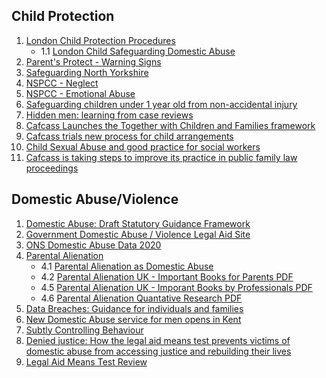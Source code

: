 ## Child Protection
1. [London Child Protection Procedures](https://www.londoncp.co.uk/index.html#)
    - 1.1 [London Child Safeguarding Domestic Abuse](https://www.londoncp.co.uk/sg_ch_dom_abuse.html#)
2. [Parent's Protect - Warning Signs](https://www.parentsprotect.co.uk/warning-signs-in-children-and-adults.htm)
3. [Safeguarding North Yorkshire](https://cyps.northyorks.gov.uk/safeguarding)
4. [NSPCC - Neglect](https://www.nspcc.org.uk/what-is-child-abuse/types-of-abuse/neglect/)
5. [NSPCC - Emotional Abuse](https://www.nspcc.org.uk/what-is-child-abuse/types-of-abuse/emotional-abuse/)
5. [Safeguarding children under 1 year old from non-accidental injury](https://www.gov.uk/government/publications/safeguarding-children-under-1-year-old-from-non-accidental-injury)
6. [Hidden men: learning from case reviews](https://learning.nspcc.org.uk/media/1341/learning-from-case-reviews_hidden-men.pdf)
7. [Cafcass Launches the Together with Children and Families framework](https://www.cafcass.gov.uk/2021/09/06/cafcass-launches-the-together-with-children-and-families-framework/)
8. [Cafcass trials new process for child arrangements](https://www.cafcass.gov.uk/2022/03/08/cafcass-trials-new-process-for-child-arrangements/)
9. [Child Sexual Abuse and good practice for social workers](https://www.iriss.org.uk/resources/outlines/child-sexual-abuse-and-good-practice-social-workers)
10. [Cafcass is taking steps to improve its practice in public family law proceedings](https://www.cafcass.gov.uk/2022/04/04/cafcass-is-taking-steps-to-improve-its-practice-in-public-family-law-proceedings/)
## Domestic Abuse/Violence <a name="#domesticabuse"></a>
1. [Domestic Abuse: Draft Statutory Guidance Framework](https://www.gov.uk/government/consultations/domestic-abuse-act-statutory-guidance/domestic-abuse-draft-statutory-guidance-framework#annex-a--support-available-for-victims)
2. [Government Domestic Abuse / Violence Legal Aid Site](https://www.gov.uk/legal-aid/domestic-abuse-or-violence)
3. [ONS Domestic Abuse Data 2020](https://www.ons.gov.uk/peoplepopulationandcommunity/crimeandjustice/bulletins/domesticabuseinenglandandwalesoverview/november2020#:~:text=According%20to%20the%20Crime%20Survey,last%20year%20(Figure%201).&text=The%20remaining%2059%25%20(758%2C941),as%20domestic%20abuse-related%20crimes)
4. [Parental Alienation](https://parentalalienationuk.info)
    - 4.1 [Parental Alienation as Domestic Abuse](https://parentalalienationuk.info/domestic-abuse/)
    - 4.2 [Parental Alienation UK - Important Books for Parents PDF](https://parentalalienationuk.info/wp-content/uploads/2021/01/Important-Books-for-Parents-2020-09-19.pdf)
    - 4.5 [Parental Alienation UK - Imporant Books by Professionals PDF](https://parentalalienationuk.info/wp-content/uploads/2021/01/Important-Books-by-Professionals-2021-01-02.pdf)
    - 4.6 [Parental Alienation Quantative Research PDF](https://parentalalienationuk.info/wp-content/uploads/2021/01/PA-Quantitative-Research-2021-01-20.pdf)
5. [Data Breaches: Guidance for individuals and families](https://www.ncsc.gov.uk/guidance/data-breaches)
6. [New Domestic Abuse service for men opens in Kent](https://www.charitytoday.co.uk/new-domestic-abuse-service-for-men-opens-in-kent/)
7. [Subtly Controlling Behaviour](https://www.abuseandrelationships.org/Content/Behaviors/subtle_control.html)
8. [Denied justice: How the legal aid means test prevents victims of domestic abuse from accessing justice and rebuilding their lives](https://survivingeconomicabuse.org/wp-content/uploads/2021/10/Denied-justice-October-2021.pdf)
9. [Legal Aid Means Test Review](https://assets.publishing.service.gov.uk/government/uploads/system/uploads/attachment_data/file/1060484/legal-aid-means-test-review.pdf)